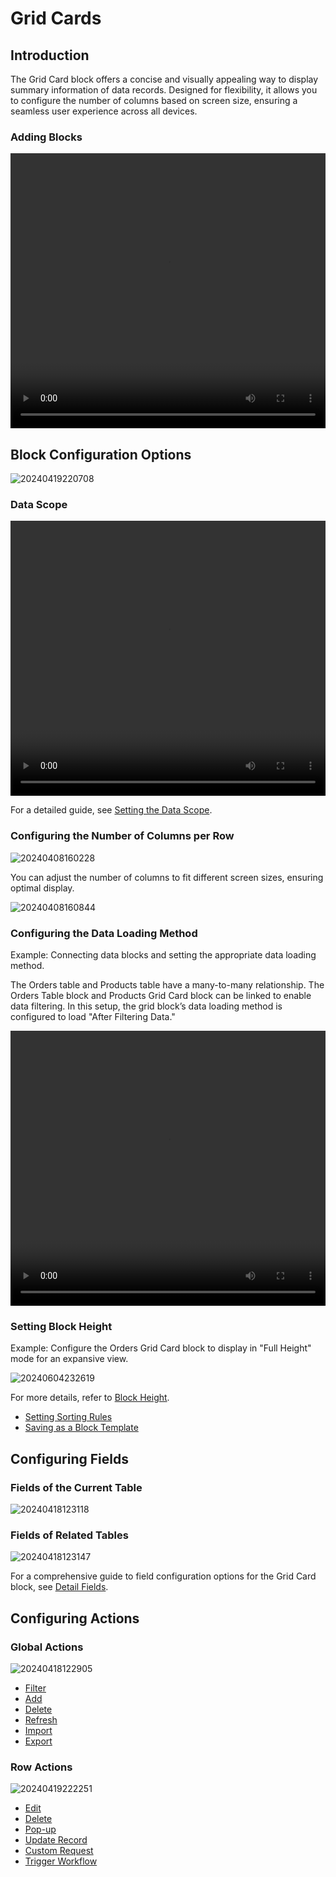 # Grid Cards

## Introduction

The Grid Card block offers a concise and visually appealing way to display summary information of data records. Designed for flexibility, it allows you to configure the number of columns based on screen size, ensuring a seamless user experience across all devices.

### Adding Blocks

<video width="100%" height="440" controls>
      <source src="https://static-docs.nocobase.com/20240418120045.mp4" type="video/mp4">
</video>

## Block Configuration Options

![20240419220708](https://static-docs.nocobase.com/20240419220708.png)

### Data Scope

<video width="100%" height="440" controls>
      <source src="https://static-docs.nocobase.com/20240419173617.mp4" type="video/mp4">
</video>

For a detailed guide, see [Setting the Data Scope](/handbook/ui/blocks/block-settings/data-scope).

### Configuring the Number of Columns per Row

![20240408160228](https://static-docs.nocobase.com/20240408160228.png)

You can adjust the number of columns to fit different screen sizes, ensuring optimal display.

![20240408160844](https://static-docs.nocobase.com/20240408160844.png)

### Configuring the Data Loading Method

Example: Connecting data blocks and setting the appropriate data loading method.

The Orders table and Products table have a many-to-many relationship. The Orders Table block and Products Grid Card block can be linked to enable data filtering. In this setup, the grid block’s data loading method is configured to load "After Filtering Data."

<video width="100%" height="440" controls>
<source src="https://static-docs.nocobase.com/20240419175643.mp4" type="video/mp4">
</video>

### Setting Block Height

Example: Configure the Orders Grid Card block to display in "Full Height" mode for an expansive view.

![20240604232619](https://static-docs.nocobase.com/20240604232619.gif)

For more details, refer to [Block Height](/handbook/ui/blocks/block-settings/block-height).

- [Setting Sorting Rules](/handbook/ui/blocks/block-settings/sorting-rule)
- [Saving as a Block Template](/handbook/ui/blocks/block-settings/block-template)

## Configuring Fields

### Fields of the Current Table

![20240418123118](https://static-docs.nocobase.com/20240418123118.png)

### Fields of Related Tables

![20240418123147](https://static-docs.nocobase.com/20240418123147.png)

For a comprehensive guide to field configuration options for the Grid Card block, see [Detail Fields](/handbook/ui/fields/generic/detail-form-item).

## Configuring Actions

### Global Actions

![20240418122905](https://static-docs.nocobase.com/20240418122905.png)

- [Filter](/handbook/ui/actions/types/filter)
- [Add](/handbook/ui/actions/types/add-new)
- [Delete](/handbook/ui/actions/types/delete)
- [Refresh](/handbook/ui/actions/types/refresh)
- [Import](/handbook/action-import)
- [Export](/handbook/action-export)

### Row Actions

![20240419222251](https://static-docs.nocobase.com/20240419222251.png)

- [Edit](/handbook/ui/actions/types/edit)
- [Delete](/handbook/ui/actions/types/delete)
- [Pop-up](/handbook/ui/actions/types/pop-up)
- [Update Record](/handbook/ui/actions/types/update-record)
- [Custom Request](/handbook/action-custom-request)
- [Trigger Workflow](/handbook/workflow/manual/triggers/custom-action)
